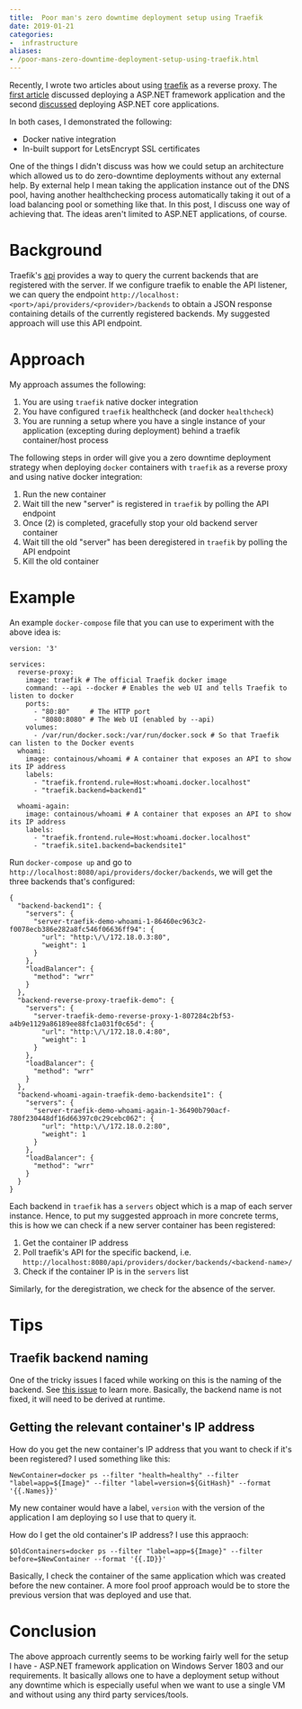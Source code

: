 ```yaml
---
title:  Poor man's zero downtime deployment setup using Traefik
date: 2019-01-21
categories:
-  infrastructure
aliases:
- /poor-mans-zero-downtime-deployment-setup-using-traefik.html
---
```


Recently, I wrote two articles about using [traefik](https://traefik.io/) as a reverse proxy. The [first article](https://blog.codeship.com/setting-up-traefik-as-a-reverse-proxy-for-asp-net-applications/)
discussed deploying a  ASP.NET framework application and the second [discussed](https://blog.codeship.com/use-cloudbees-codeship-pro-for-ci-and-traefik-for-asp-net-applications/) deploying ASP.NET core applications. 

In both cases, I demonstrated the following:

- Docker native integration
- In-built support for LetsEncrypt SSL certificates

One of the things I didn't discuss was how we could setup an architecture which allowed us to do zero-downtime 
deployments without any external help. By external help I mean taking the application instance out of the DNS pool,
having another healthchecking process automatically taking it out of a load balancing pool or something like that.
In this post, I discuss one way of achieving that. The ideas aren't limited to ASP.NET applications, of course.

# Background

Traefik's [api](https://docs.traefik.io/configuration/api/) provides a way to query the current backends that
are registered with the server. If we configure traefik to enable the API listener, we can query the endpoint
`http://localhost:<port>/api/providers/<provider>/backends` to obtain a JSON response containing details of
the currently registered backends. My suggested approach will use this API endpoint.

# Approach

My approach assumes the following:

1. You are using `traefik` native docker integration
2. You have configured `traefik` healthcheck (and docker `healthcheck`)
3. You are running a setup where you have a single instance of your application (excepting during deployment) behind a traefik
   container/host process

The following steps in order will give you a zero downtime deployment strategy when deploying `docker` containers 
with `traefik` as a reverse proxy and using native docker integration:

1. Run the new container
2. Wait till the new "server" is registered in `traefik` by polling the API endpoint
3. Once (2) is completed, gracefully stop your old backend server container
4. Wait till the old "server" has been deregistered in `traefik` by polling the API endpoint
5. Kill the old container

# Example

An example `docker-compose` file that you can use to experiment with the above idea is:

```
version: '3'

services:
  reverse-proxy:
    image: traefik # The official Traefik docker image
    command: --api --docker # Enables the web UI and tells Traefik to listen to docker
    ports:
      - "80:80"     # The HTTP port
      - "8080:8080" # The Web UI (enabled by --api)
    volumes:
      - /var/run/docker.sock:/var/run/docker.sock # So that Traefik can listen to the Docker events
  whoami:
    image: containous/whoami # A container that exposes an API to show its IP address
    labels:
      - "traefik.frontend.rule=Host:whoami.docker.localhost"
      - "traefik.backend=backend1"

  whoami-again:
    image: containous/whoami # A container that exposes an API to show its IP address
    labels:
      - "traefik.frontend.rule=Host:whoami.docker.localhost"
      - "traefik.site1.backend=backendsite1"
```

Run `docker-compose up` and go to `http://localhost:8080/api/providers/docker/backends`, we will get the three 
backends that's configured:

```
{
  "backend-backend1": {
    "servers": {
      "server-traefik-demo-whoami-1-86460ec963c2-f0078ecb386e282a8fc546f06636ff94": {
        "url": "http:\/\/172.18.0.3:80",
        "weight": 1
      }
    },
    "loadBalancer": {
      "method": "wrr"
    }
  },
  "backend-reverse-proxy-traefik-demo": {
    "servers": {
      "server-traefik-demo-reverse-proxy-1-807284c2bf53-a4b9e1129a86189ee88fc1a031f0c65d": {
        "url": "http:\/\/172.18.0.4:80",
        "weight": 1
      }
    },
    "loadBalancer": {
      "method": "wrr"
    }
  },
  "backend-whoami-again-traefik-demo-backendsite1": {
    "servers": {
      "server-traefik-demo-whoami-again-1-36490b790acf-780f230448df16d66397c0c29cebc062": {
        "url": "http:\/\/172.18.0.2:80",
        "weight": 1
      }
    },
    "loadBalancer": {
      "method": "wrr"
    }
  }
}
```

Each backend in `traefik` has a `servers` object which is a map of each server instance. Hence, to put my suggested approach
in more concrete terms, this is how we can check if a new server container has been registered:

1. Get the container IP address
2. Poll traefik's API for the specific backend, i.e. `http://localhost:8080/api/providers/docker/backends/<backend-name>/`
3. Check if the container IP is in the `servers` list

Similarly, for the deregistration, we check for the absence of the server.

# Tips

## Traefik backend naming

One of the tricky issues I faced while working on this is the naming of the backend. See [this issue](https://github.com/containous/traefik/issues/4284)
to learn more. Basically, the backend name is not fixed, it will need to be derived at runtime.

## Getting the relevant container's IP address

How do you get the new container's IP address that you want to check if it's been registered? I used something like this:

```
NewContainer=docker ps --filter "health=healthy" --filter "label=app=${Image}" --filter "label=version=${GitHash}" --format '{{.Names}}'
```

My new container would have a label, `version` with the version of the application I am deploying so I use that to query it.

How do I get the old container's IP address? I use this appraoch:

```
$OldContainers=docker ps --filter "label=app=${Image}" --filter before=$NewContainer --format '{{.ID}}'
```

Basically, I check the container of the same application which was created before the new container. A more fool proof
approach would be to store the previous version that was deployed and use that.


# Conclusion

The above approach currently seems to be working fairly well for the setup I have - ASP.NET framework application on Windows Server 1803
and our requirements. It basically allows one to have a deployment setup without any downtime which is especially useful when 
we want to use a single VM and without using any third party services/tools.
